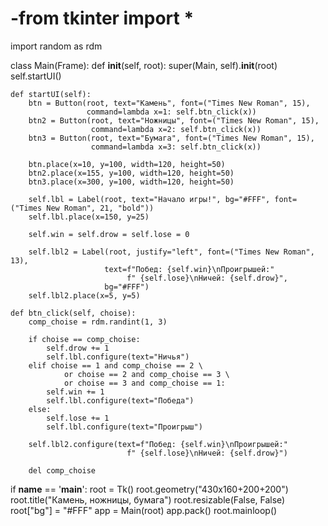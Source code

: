 # -from tkinter import *
import random as rdm


class Main(Frame):
    def __init__(self, root):
        super(Main, self).__init__(root)
        self.startUI()

    def startUI(self):
        btn = Button(root, text="Камень", font=("Times New Roman", 15),
                     command=lambda x=1: self.btn_click(x))
        btn2 = Button(root, text="Ножницы", font=("Times New Roman", 15),
                      command=lambda x=2: self.btn_click(x))
        btn3 = Button(root, text="Бумага", font=("Times New Roman", 15),
                      command=lambda x=3: self.btn_click(x))

        btn.place(x=10, y=100, width=120, height=50)
        btn2.place(x=155, y=100, width=120, height=50)
        btn3.place(x=300, y=100, width=120, height=50)

        self.lbl = Label(root, text="Начало игры!", bg="#FFF", font=("Times New Roman", 21, "bold"))
        self.lbl.place(x=150, y=25)

        self.win = self.drow = self.lose = 0

        self.lbl2 = Label(root, justify="left", font=("Times New Roman", 13),
                         text=f"Побед: {self.win}\nПроигрышей:"
                              f" {self.lose}\nНичей: {self.drow}",
                         bg="#FFF")
        self.lbl2.place(x=5, y=5)

    def btn_click(self, choise):
        comp_choise = rdm.randint(1, 3)

        if choise == comp_choise:
            self.drow += 1
            self.lbl.configure(text="Ничья")
        elif choise == 1 and comp_choise == 2 \
                or choise == 2 and comp_choise == 3 \
                or choise == 3 and comp_choise == 1:
            self.win += 1
            self.lbl.configure(text="Победа")
        else:
            self.lose += 1
            self.lbl.configure(text="Проигрыш")

        self.lbl2.configure(text=f"Побед: {self.win}\nПроигрышей:"
                              f" {self.lose}\nНичей: {self.drow}")

        del comp_choise


if __name__ == '__main__':
    root = Tk()
    root.geometry("430x160+200+200")
    root.title("Камень, ножницы, бумага")
    root.resizable(False, False)
    root["bg"] = "#FFF"
    app = Main(root)
    app.pack()
    root.mainloop()
